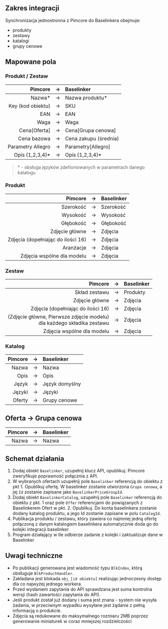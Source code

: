## Zakres integracji

Synchronizacja jednostronna z Pimcore do Baselinkera obejmuje:

* produkty
* zestawy
* katalogi
* grupy cenowe

## Mapowane pola

### Produkt / Zestaw

|           Pimcore | →  | Baselinker            |
|------------------:|:--:|:----------------------|
|            Nazwa* |→| Nazwa produktu*       |
| Key (kod obiektu) |→| SKU                   |
|               EAN |→| EAN                   |
|              Waga |→| Waga                  |
|      Cena[Oferta] |→| Cena[Grupa cenowa]    |
|       Cena bazowa |→| Cena zakupu (średnia) |
| Parametry Allegro |→| Parametry[Allegro]    |
|   Opis {1,2,3,4}* |→| Opis {1,2,3,4}*       |

> \* - obsługa języków zdefioniowanych w parametrach danego katalogu

### Produkt

|                            Pimcore |→| Baselinker |
|-----------------------------------:|:-:|:-----------|
|                          Szerokość |→| Szerokość  |
|                           Wysokość |→| Wysokość   |
|                          Głębokość |→| Głębokość  |
|                     Zdjęcie główne |→| Zdjęcia    |
| Zdjęcia (dopełniając do ilości 16) |→| Zdjęcia    |
|                          Aranżacje |→| Zdjęcia    |
|         Zdjęcia wspólne dla modelu |→| Zdjęcia    |

### Zestaw

|                                                                     Pimcore |→| Baselinker |
|----------------------------------------------------------------------------:|:-:|:-----------|
|                                                               Skład zestawu |→| Produkty   |
|                                                              Zdjęcie główne |→| Zdjęcia               |
|                                          Zdjęcia (dopełniając do ilości 16) |→| Zdjęcia               |
| (Zdjęcie główne, Pierwsze zdjęcie modelu)<br/> dla każdego składika zestawu |→| Zdjęcia               |
|                                                  Zdjęcia wspólne dla modelu |→| Zdjęcia               |

### Katalog

| Pimcore | → | Baselinker     |
|--------:|:-:|:---------------|
|   Nazwa | → | Nazwa          |
|    Opis | → | Opis           |
|   Język | → | Język domyślny |
|  Języki | → | Języki         |
| Oferty | → | Grupy cenowe   |

## Oferta → Grupa cenowa

| Pimcore | → | Baselinker     |
|--------:|:-:|:---------------|
|   Nazwa | → | Nazwa          |

## Schemat działania

1. Dodaj obiekt ```Baselinker```, uzupełnij klucz API, opublikuj. Pimcore zweryfikuje poprawność połącznia z API.
1. W wybranych ofertach uzupełnij pole ``Baselinker`` referencją do obiektu z pkt 1. Opublikuj ofertę. W baselinker
zostanie utworzona ``Grupa cenowa``, a jej ``Id`` zostanie zapisane jako ```BaselinkerPriceGroupId```.
1. Dodaj obiekt ```BaselinkerCatalog```, uzupełnij pole ```Baselinker``` referencją do obiektu z pkt. 1 oraz pole 
``Offer`` referencjami do powiązanych z Baselinkerem Ofert w pkt. 2. Opublikuj. Do konta baselinkera zostanie 
dodany katalog produktu, a jego Id zostanie zapisane w polu ``CatalogId``.
1. Publikacja produktu / zestawu, który zawiera co najmniej jedną ofertę połączoną z danym katalogiem baselinkera 
automatycznie doda go do kolejki integracji baselinker
1. Program działający w tle odbierze zadanie z kolejki i zaktualizuje dane w Baselinker

## Uwagi techniczne

* Po publikacji generowana jest wiadomość typu ``BlkIndex``, którą obsługuje ``BlkProductHandler``. 
* Zakładana jest blokada ``obj_[id obiektu]`` realizując jednoczesny dostęp dla co najwyżej jednego workera. 
* Przed wysłaniem zapytania do API sprawdzana jest suma kontrolna wersji (hash zawartości zapytania do API). 
* Jeśli produkt został już dodany i suma jest znana - system nie wysyła żadania, w przeciwnym wypadku 
wysyłane jest żądanie z pełną informacją o produkcie.
* Zdjęcia są redukowane do maksymalnego rozmiaru 2MB poprzez generowanie miniaturek w coraz mniejszej rozdzielczości